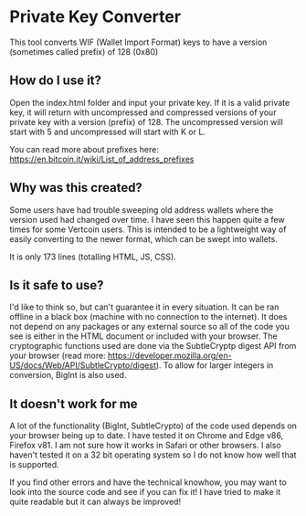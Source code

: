 # Private Key Converter
This tool converts WIF (Wallet Import Format) keys to have a version (sometimes called prefix) of 128 (0x80)

## How do I use it?
Open the index.html folder and input your private key. If it is a valid private key, it will return with uncompressed and compressed versions of your private key with a version (prefix) of 128. The uncompressed version will start with 5 and uncompressed will start with K or L.

You can read more about prefixes here:  
https://en.bitcoin.it/wiki/List_of_address_prefixes

## Why was this created?
Some users have had trouble sweeping old address wallets where the version used had changed over time. I have seen this happen quite a few times for some Vertcoin users. This is intended to be a lightweight way of easily converting to the newer format, which can be swept into wallets.

It is only 173 lines (totalling HTML, JS, CSS).

## Is it safe to use?
I'd like to think so, but can't guarantee it in every situation. It can be ran offline in a black box (machine with no connection to the internet). It does not depend on any packages or any external source so all of the code you see is either in the HTML document or included with your browser. The cryptographic functions used are done via the SubtleCryptp digest API from your browser (read more: https://developer.mozilla.org/en-US/docs/Web/API/SubtleCrypto/digest). To allow for larger integers in conversion, BigInt is also used.

## It doesn't work for me
A lot of the functionality (BigInt, SubtleCrypto) of the code used depends on your browser being up to date. I have tested it on Chrome and Edge v86, Firefox v81. I am not sure how it works in Safari or other browsers. I also haven't tested it on a 32 bit operating system so I do not know how well that is supported.

If you find other errors and have the technical knowhow, you may want to look into the source code and see if you can fix it! I have tried to make it quite readable but it can always be improved!